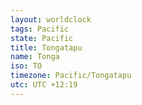 ```yaml
---
layout: worldclock
tags: Pacific
state: Pacific
title: Tongatapu
name: Tonga
iso: TO
timezone: Pacific/Tongatapu
utc: UTC +12:19
---
```


